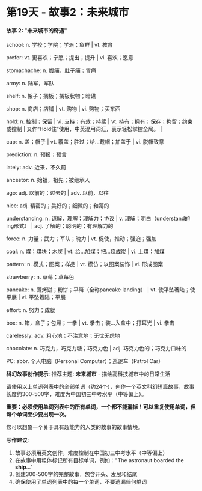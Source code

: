 # 第19天 - 故事2：未来城市

#### 故事 2: "未来城市的奇遇"

school: n. 学校；学院；学派；鱼群 | vt. 教育

prefer: vt. 更喜欢；宁愿；提出；提升 | vi. 喜欢；愿意

stomachache: n. 腹痛，肚子痛；胃痛

army: n. 陆军，军队

shelf: n. 架子；搁板；搁板状物；暗礁

shop: n. 商店；店铺 | vt. 购物 | vi. 购物；买东西

hold: n. 控制；保留 | vi. 支持；有效；持续 | vt. 持有；拥有；保存；拘留；约束或控制 | 又作“Hold住”使用，中英混用词汇，表示轻松掌控全局。 | 

cap: n. 盖；帽子 | vt. 覆盖；胜过；给…戴帽；加盖于 | vi. 脱帽致意

prediction: n. 预报；预言

lately: adv. 近来，不久前

ancestor: n. 始祖，祖先；被继承人

ago: adj. 以前的；过去的 | adv. 以前，以往

nice: adj. 精密的；美好的；细微的；和蔼的

understanding: n. 谅解，理解；理解力；协议 | v. 理解；明白（understand的ing形式） | adj. 了解的；聪明的；有理解力的

force: n. 力量；武力；军队；魄力 | vt. 促使，推动；强迫；强加

coal: n. 煤；煤块；木炭 | vt. 给…加煤；把…烧成炭 | vi. 上煤；加煤

pattern: n. 模式；图案；样品 | vt. 模仿；以图案装饰 | vi. 形成图案

strawberry: n. 草莓；草莓色

pancake: n. 薄烤饼；粉饼；平降（全称pancake landing） | vt. 使平坠著陆；使平展 | vi. 平坠着陆；平展

effort: n. 努力；成就

box: n. 箱，盒子；包厢；一拳 | vt. 拳击；装…入盒中；打耳光 | vi. 拳击

carelessly: adv. 粗心地；不注意地；无忧无虑地

chocolate: n. 巧克力，巧克力糖；巧克力色 | adj. 巧克力色的；巧克力口味的

PC: abbr. 个人电脑（Personal Computer）；巡逻车（Patrol Car）

**科幻故事创作提示**:
推荐主题: **未来城市** - 描绘高科技城市中的日常生活

请使用以上单词列表中的全部单词（约24个），创作一个英文科幻短篇故事，故事长度约300-500字，难度为中国初三中考水平（中等偏上）。

**重要：必须使用单词列表中的所有单词，一个都不能漏掉！可以重复使用单词，但每个单词至少要出现一次。**

您可以想象一个关于具有超能力的人类的故事的故事情境。

**写作建议**: 
1. 故事必须用英文创作，难度控制在中国初三中考水平（中等偏上）
2. 在故事中用粗体标记所有目标单词，例如："The astronaut boarded the **ship**..."
3. 创建300-500字的完整故事，包含开头、发展和结尾
4. 确保使用了单词列表中的每一个单词，不要遗漏任何单词
